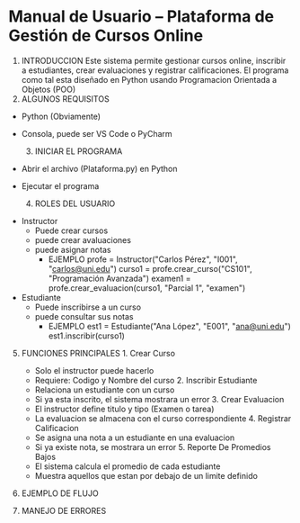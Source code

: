 # Manual de Usuario – Plataforma de Gestión de Cursos Online
 1.  INTRODUCCION
Este sistema permite gestionar cursos online, inscribir a estudiantes, crear evaluaciones y registrar calificaciones. El programa como tal esta diseñado en Python usando Programacion Orientada a Objetos (POO)
 2.  ALGUNOS REQUISITOS
- Python (Obviamente)
- Consola, puede ser VS Code o PyCharm
  
  3. INICIAR EL PROGRAMA
- Abrir el archivo (Plataforma.py) en Python
- Ejecutar el programa
    
  4. ROLES DEL USUARIO
* Instructor
  - Puede crear cursos
  - puede crear avaluaciones
  - puede asignar notas
    + EJEMPLO
       profe = Instructor("Carlos Pérez", "I001", "carlos@uni.edu")
       curso1 = profe.crear_curso("CS101", "Programación Avanzada")
       examen1 = profe.crear_evaluacion(curso1, "Parcial 1", "examen")
 * Estudiante
   - Puede inscribirse a un curso
   - puede consultar sus notas
     + EJEMPLO
       est1 = Estudiante("Ana López", "E001", "ana@uni.edu")
       est1.inscribir(curso1)

  5. FUNCIONES PRINCIPALES
    1. Crear Curso
      - Solo el instructor puede hacerlo
      - Requiere: Codigo y Nombre del curso
    2. Inscribir Estudiante
      - Relaciona un estudiante con un curso
      - Si ya esta inscrito, el sistema mostrara un error
    3. Crear Evaluacion
      - El instructor define titulo y tipo (Examen o tarea)
      - La evaluacion se almacena con el curso correspondiente 
    4. Registrar Calificacion
      - Se asigna una nota a un estudiante en una evaluacion
      - Si ya existe nota, se mostrara un error
    5. Reporte De Promedios Bajos
      - El sistema calcula el promedio de cada estudiante
      - Muestra aquellos que estan por debajo de un limite definido
     
  6. EJEMPLO DE FLUJO

      
      
  8. MANEJO DE ERRORES

   
